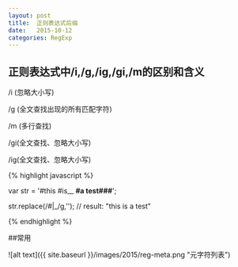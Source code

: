 ```yaml
---
layout: post
title:  正则表达式后缀
date:   2015-10-12
categories: RegExp
---
```


## 正则表达式中/i,/g,/ig,/gi,/m的区别和含义

/i (忽略大小写)

/g (全文查找出现的所有匹配字符)

/m (多行查找)

/gi(全文查找、忽略大小写)

/ig(全文查找、忽略大小写)


{% highlight javascript %}
  
  var str = '#this #is__ __#a test###__';

  str.replace(/#|_/g,''); // result: "this is a test"

{% endhighlight %}


##常用

![alt text]({{ site.baseurl }}/images/2015/reg-meta.png "元字符列表")

